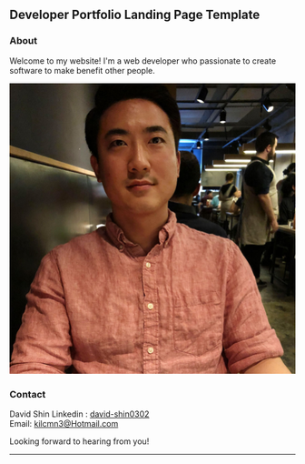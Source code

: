 ## Developer Portfolio Landing Page Template

### About 

Welcome to my website! I'm a web developer who passionate to create software to make benefit other people.

<img src="src/assets/images/profile_pic.jpg?raw=true"/>

### Contact

David Shin
Linkedin : [david-shin0302](https://www.linkedin.com/in/david-shin0302/)
<br>
Email: kilcmn3@Hotmail.com

Looking forward to hearing from you!
___


